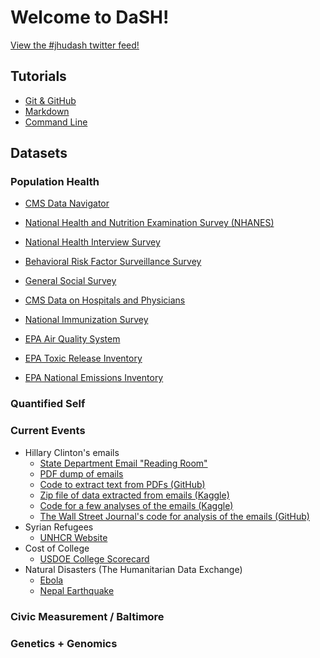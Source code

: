 # Welcome to DaSH!

<a class="twitter-timeline" href="https://twitter.com/hashtag/jhudash" data-widget-id="644941046317752320">View the #jhudash twitter feed!</a>
<script>!function(d,s,id){var js,fjs=d.getElementsByTagName(s)[0],p=/^http:/.test(d.location)?'http':'https';if(!d.getElementById(id)){js=d.createElement(s);js.id=id;js.src=p+"://platform.twitter.com/widgets.js";fjs.parentNode.insertBefore(js,fjs);}}(document,"script","twitter-wjs");</script>

## Tutorials
- [Git & GitHub](http://seankross.neocities.org/git.html)
- [Markdown](https://guides.github.com/features/mastering-markdown/)
- [Command Line](http://seankross.neocities.org/cli.html)

## Datasets

### Population Health

* [CMS Data Navigator](http://dnav.cms.gov/)

* [National Health and Nutrition Examination Survey (NHANES)](http://www.cdc.gov/nchs/nhanes.htm)

* [National Health Interview Survey](http://www.cdc.gov/nchs/nhis.htm)

* [Behavioral Risk Factor Surveillance Survey](http://www.cdc.gov/brfss/data_documentation/index.htm)

* [General Social Survey](http://www3.norc.org/GSS+Website)

* [CMS Data on Hospitals and Physicians](https://data.medicare.gov)

* [National Immunization Survey](http://www.cdc.gov/nchs/nis/data_files.htm)

* [EPA Air Quality System](http://aqsdr1.epa.gov/aqsweb/aqstmp/airdata/download_files.html)

* [EPA Toxic Release Inventory](http://www2.epa.gov/toxics-release-inventory-tri-program/tri-data-and-tools)

* [EPA National Emissions Inventory](http://www3.epa.gov/ttn/chief/eiinformation.html)





### Quantified Self

### Current Events
- Hillary Clinton's emails
  - [State Department Email "Reading Room"](https://foia.state.gov/Search/Results.aspx?collection=Clinton_Email)
  - [PDF dump of emails](https://s3-us-west-2.amazonaws.com/nationaljournal/HRC-emails/HRC_june_combined.pdf)
  - [Code to extract text from PDFs (GitHub)](https://github.com/benhamner/hillary-clinton-emails)
  - [Zip file of data extracted from emails (Kaggle)](https://www.kaggle.com/c/hillary-clinton-emails/data)
  - [Code for a few analyses of the emails (Kaggle)](https://www.kaggle.com/c/hillary-clinton-emails/scripts)
  - [The Wall Street Journal's code for analysis of the emails (GitHub)](https://github.com/wsjdata/clinton-email-cruncher)
- Syrian Refugees
  - [UNHCR Website](http://data.unhcr.org/syrianrefugees/regional.php)
- Cost of College
  - [USDOE College Scorecard](https://collegescorecard.ed.gov/data/)
- Natural Disasters (The Humanitarian Data Exchange)
  - [Ebola](https://data.hdx.rwlabs.org/search?sort=views_recent+desc&ext_indicator=0&q=ebola)
  - [Nepal Earthquake](https://data.hdx.rwlabs.org/search?sort=views_recent+desc&ext_indicator=0&q=nepal)

### Civic Measurement / Baltimore

### Genetics + Genomics
